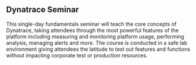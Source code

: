 ## Dynatrace Seminar

This single-day fundamentals seminar will teach the core concepts of Dynatrace, taking attendees through the most powerful features of the platform including measuring and monitoring platform usage, performing analysis, managing alerts and more. The course is conducted in a safe lab environment giving attendees the latitude to test out features and functions without impacting corporate test or production resources.